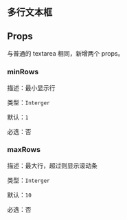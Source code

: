 

## 多行文本框

## Props

与普通的 textarea 相同，新增两个 props。


### minRows

描述：最小显示行

类型：`Interger`  

默认：`1`  

必选：否


### maxRows

描述：最大行，超过则显示滚动条

类型：`Interger`  

默认：`10`  

必选：否


